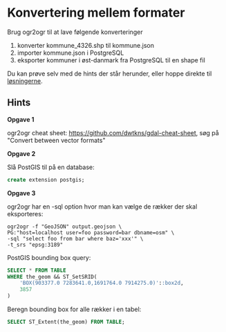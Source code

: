 # Konvertering mellem formater

Brug ogr2ogr til at lave følgende konverteringer

1. konverter kommune_4326.shp til kommune.json
2. importer kommune.json i PostgreSQL
3. eksporter kommuner i øst-danmark fra PostgreSQL til en shape fil

Du kan prøve selv med de hints der står herunder, eller hoppe direkte til [løsningerne](https://github.com/skipperkongen/geodata-journalism/blob/master/exercises/converting/solutions.md). 

## Hints

**Opgave 1**

ogr2ogr cheat sheet: https://github.com/dwtkns/gdal-cheat-sheet, søg på "Convert between vector formats"

**Opgave 2**

Slå PostGIS til på en database:

```sql
create extension postgis;
```

**Opgave 3**

ogr2ogr har en -sql option hvor man kan vælge de rækker der skal eksporteres:

```
ogr2ogr -f "GeoJSON" output.geojson \
PG:"host=localhost user=foo password=bar dbname=osm" \
-sql "select foo from bar where baz='xxx'" \
-t_srs "epsg:3189"
```

PostGIS bounding box query:

```sql
SELECT * FROM TABLE 
WHERE the_geom && ST_SetSRID(
    'BOX(903377.0 7283641.0,1691764.0 7914275.0)'::box2d, 
    3857
)
```

Beregn bounding box for alle rækker i en tabel:

```sql
SELECT ST_Extent(the_geom) FROM TABLE;
```
